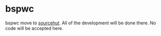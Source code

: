 # bspwc

bspwc move to [sourcehut](https://git.sr.ht/~bl4ckb0ne/bspwc). All of the development will be done there.
No code will be accepted here.
